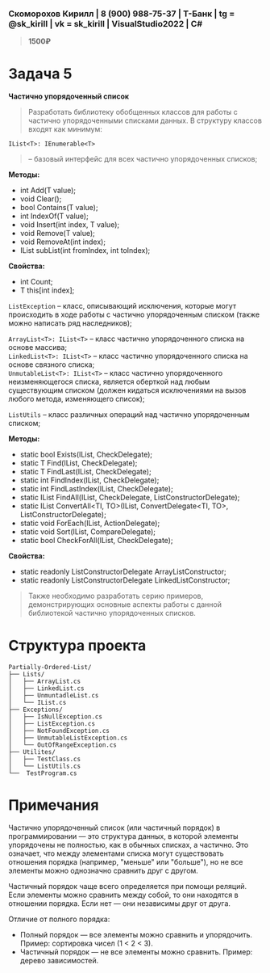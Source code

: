 ### Скоморохов Кирилл | 8 (900) 988-75-37 | Т-Банк | tg = @sk_kiriII | vk = sk_kirill | VisualStudio2022 | C#

> **1500₽**

# Задача 5  

**Частично упорядоченный список**  
> Разработать библиотеку обобщенных классов для работы с частично
> упорядоченными списками данных. В структуру классов входят как минимум:
``` CSharp
IList<T>: IEnumerable<T>
```
> – базовый интерфейс для всех частично упорядоченных списков;

**Методы:**
- int Add(T value);
- void Clear();
- bool Contains(T value);
- int IndexOf(T value);
- void Insert(int index, T value);
- void Remove(T value);
- void RemoveAt(int index);
- IList<T> subList(int fromIndex, int toIndex);

**Свойства:**
- int Count;
- T this[int index];

`ListException` – класс, описывающий исключения, которые могут происходить в ходе работы с частично упорядоченным списком (также можно
написать ряд наследников);  

`ArrayList<T>: IList<T>` – класс частично упорядоченного списка на основе массива;  
`LinkedList<T>: IList<T>` – класс частично упорядоченного списка на основе связного списка;  
`UnmutableList<T>: IList<T>` – класс частично упорядоченного неизменяющегося списка, является оберткой над любым существующим списком (должен кидаться исключениями на вызов любого метода, изменяющего список);  

`ListUtils` – класс различных операций над частично упорядоченным списком;   

**Методы:**
- static bool Exists<T>(IList<T>, CheckDelegate<T>);
- static T Find<T>(IList<T>, CheckDelegate<T>);
- static T FindLast<T>(IList<T>, CheckDelegate<T>);
- static int FindIndex<T>(IList<T>, CheckDelegate<T>);
- static int FindLastIndex<T>(IList<T>, CheckDelegate<T>);
- static IList<T> FindAll<T>(IList<T>, CheckDelegate<T>, ListConstructorDelegate<T>);
- static IList<TO> ConvertAll<TI, TO>(IList<TI>, ConvertDelegate<TI, TO>, ListConstructorDelegate<TO>);
- static void ForEach(IList<T>, ActionDelegate<T>);
- static void Sort(IList<T>, CompareDelegate<T>);
- static bool CheckForAll<T>(IList<T>, CheckDelegate<T>);

**Cвойства:**
- static readonly ListConstructorDelegate<T> ArrayListConstructor;
- static readonly ListConstructorDelegate<T> LinkedListConstructor;

> Также необходимо разработать серию примеров, демонстрирующих основные аспекты работы с данной библиотекой частично упорядоченных списков.

# Структура проекта

```
Partially-Ordered-List/
├── Lists/
│   ├── ArrayList.cs
│   ├── LinkedList.cs
│   ├── UnmuntadleList.cs
│   └── IList.cs
├── Exceptions/
│   ├── IsNullException.cs
│   ├── ListException.cs
│   ├── NotFoundException.cs
│   ├── UnmutableListException.cs
│   └── OutOfRangeException.cs
├── Utilites/
│   ├── TestClass.cs
│   └── ListUtils.cs
└──  TestProgram.cs
```

# Примечания 

Частично упорядоченный список (или частичный порядок) в программировании — это структура данных, 
в которой элементы упорядочены не полностью, как в обычных списках, а частично. Это означает, что между 
элементами списка могут существовать отношения порядка 
(например, "меньше" или "больше"), но не все элементы можно однозначно сравнить друг с другом.  

Частичный порядок чаще всего определяется при помощи реляций. Если элементы можно сравнить между собой, 
то они находятся в отношении порядка. Если нет — они независимы друг от друга.


Отличие от полного порядка:
- Полный порядок — все элементы можно сравнить и упорядочить. Пример: сортировка чисел (1 < 2 < 3).
- Частичный порядок — не все элементы можно сравнить. Пример: дерево зависимостей.
